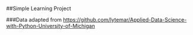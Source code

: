 ##Simple Learning Project

###Data adapted from https://github.com/lytemar/Applied-Data-Science-with-Python-University-of-Michigan 
